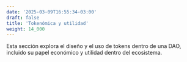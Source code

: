 ```yaml
---
date: '2025-03-09T16:55:34-03:00'
draft: false
title: 'Tokenómica y utilidad'
weight: 14_000
---
```


Esta sección explora el diseño y el uso de tokens dentro de una DAO, incluido su papel económico y utilidad dentro del ecosistema.
